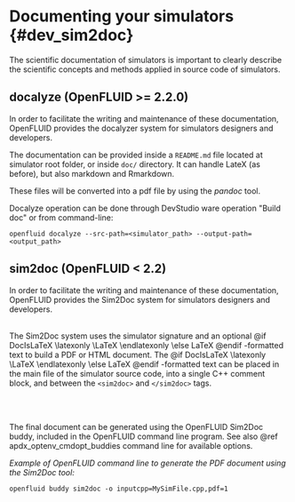 # Documenting your simulators {#dev_sim2doc}
The scientific documentation of simulators is important to clearly describe
the scientific concepts and methods applied in source code of simulators.

## docalyze (OpenFLUID >= 2.2.0)
In order to facilitate the writing and maintenance of these documentation,
OpenFLUID provides the docalyzer system for simulators designers and developers.  

The documentation can be provided inside a `README.md` file located at simulator root folder, or inside `doc/` directory. It can handle LateX (as before), but also markdown and Rmarkdown.

These files will be converted into a pdf file by using the _pandoc_ tool.

Docalyze operation can be done through DevStudio ware operation "Build doc" or from command-line:
```
openfluid docalyze --src-path=<simulator_path> --output-path=<output_path>
```

## sim2doc (OpenFLUID < 2.2)
In order to facilitate the writing and maintenance of these documentation,
OpenFLUID provides the Sim2Doc system for simulators designers and developers.  
<br/>

The Sim2Doc system uses the simulator signature and an optional
 @if DocIsLaTeX
\latexonly
\LaTeX 
 \endlatexonly
\else 
LaTeX 
 @endif 
-formatted text to build a PDF or HTML document. The 
 @if DocIsLaTeX
\latexonly
 \LaTeX 
  \endlatexonly
\else 
LaTeX 
 @endif 
-formatted text can be placed in the main file of the simulator source code, 
 into a single C++ comment block, and between the `<sim2doc>` and `</sim2doc>` tags.  
<br/>

<br/>

The final document can be generated using the OpenFLUID Sim2Doc buddy, 
included in the OpenFLUID command line program. See also @ref apdx_optenv_cmdopt_buddies command line for available options.

_Example of OpenFLUID command line to generate the PDF document using the Sim2Doc tool:_
```
openfluid buddy sim2doc -o inputcpp=MySimFile.cpp,pdf=1
```

